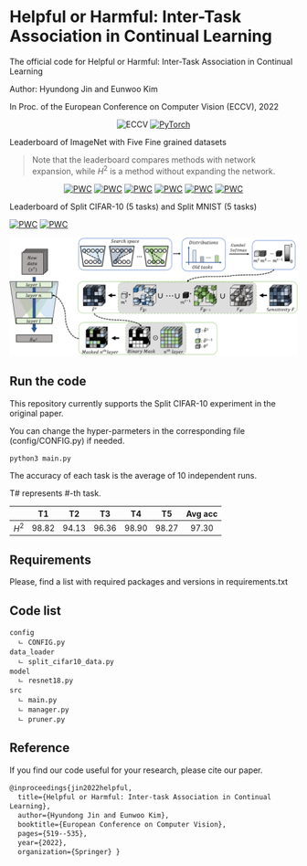 # Helpful or Harmful: Inter-Task Association in Continual Learning

The official code for Helpful or Harmful: Inter-Task Association in Continual Learning 

Author: Hyundong Jin and Eunwoo Kim 

In Proc. of the European Conference on Computer Vision (ECCV), 2022 

<div align="center">

![ECCV](https://img.shields.io/badge/ECCV-2022-blue)
[![PyTorch](https://img.shields.io/badge/pytorch-1.8.0-%237732a8?style=flat-square&logo=PyTorch&color=EE4C2C)](https://pytorch.org/)
</div>

Leaderboard of ImageNet with Five Fine grained datasets
> Note that the leaderboard compares methods with network expansion, while $H^{2}$ is a method without expanding the network. 

 <div align="center">

[![PWC](https://img.shields.io/endpoint.svg?url=https://paperswithcode.com/badge/helpful-or-harmful-inter-task-association-in/continual-learning-on-imagenet-fine-grained-6?tag_filter=463)](https://paperswithcode.com/sota/continual-learning-on-imagenet-fine-grained-6?tag_filter=463p=helpful-or-harmful-inter-task-association-in)
[![PWC](https://img.shields.io/endpoint.svg?url=https://paperswithcode.com/badge/helpful-or-harmful-inter-task-association-in/continual-learning-on-cubs-fine-grained-6?tag_filter=463)](https://paperswithcode.com/sota/continual-learning-on-cubs-fine-grained-6?metric=Accuracy&tag_filter=463p=helpful-or-harmful-inter-task-association-in)
[![PWC](https://img.shields.io/endpoint.svg?url=https://paperswithcode.com/badge/helpful-or-harmful-inter-task-association-in/continual-learning-on-stanford-cars-fine?tag_filter=463)](https://paperswithcode.com/sota/continual-learning-on-stanford-cars-fine?tag_filter=463p=helpful-or-harmful-inter-task-association-in)
[![PWC](https://img.shields.io/endpoint.svg?url=https://paperswithcode.com/badge/helpful-or-harmful-inter-task-association-in/continual-learning-on-flowers-fine-grained-6?tag_filter=463)](https://paperswithcode.com/sota/continual-learning-on-flowers-fine-grained-6?tag_filter=463p=helpful-or-harmful-inter-task-association-in)
[![PWC](https://img.shields.io/endpoint.svg?url=https://paperswithcode.com/badge/helpful-or-harmful-inter-task-association-in/continual-learning-on-wikiart-fine-grained-6?tag_filter=463)](https://paperswithcode.com/sota/continual-learning-on-wikiart-fine-grained-6?tag_filter=463p=helpful-or-harmful-inter-task-association-in)
[![PWC](https://img.shields.io/endpoint.svg?url=https://paperswithcode.com/badge/helpful-or-harmful-inter-task-association-in/continual-learning-on-sketch-fine-grained-6?tag_filter=463)](https://paperswithcode.com/sota/continual-learning-on-sketch-fine-grained-6?tag_filter=463p=helpful-or-harmful-inter-task-association-in)

</div>


  
Leaderboard of Split CIFAR-10 (5 tasks) and Split MNIST (5 tasks)

[![PWC](https://img.shields.io/endpoint.svg?url=https://paperswithcode.com/badge/helpful-or-harmful-inter-task-association-in/continual-learning-on-split-cifar-10-5-tasks)](https://paperswithcode.com/sota/continual-learning-on-split-cifar-10-5-tasks?p=helpful-or-harmful-inter-task-association-in)
[![PWC](https://img.shields.io/endpoint.svg?url=https://paperswithcode.com/badge/helpful-or-harmful-inter-task-association-in/continual-learning-on-split-mnist-5-tasks)](https://paperswithcode.com/sota/continual-learning-on-split-mnist-5-tasks?p=helpful-or-harmful-inter-task-association-in)


![h2](images/H_2_ECCV_2022.png)

</div>

## Run the code

This repository currently supports the Split CIFAR-10 experiment in the original paper.
  
You can change the hyper-parmeters in the corresponding file (config/CONFIG.py) if needed.
  
```bash
python3 main.py
```

The accuracy of each task is the average of 10 independent runs.

T# represents #-th task. 

<div align="center">

|               |   T1    |   T2    |   T3    |   T4   |   T5   |  Avg acc  |
|:-------------:|:-------:|:-------:|:-------:|:------:|:------:|:---------:|
| $H^{2}$       |  98.82  |  94.13  |  96.36  | 98.90  |  98.27 |   97.30   | 

</div>

## Requirements 
  
Please, find a list with required packages and versions in requirements.txt

## Code list 

```bash
config
  ㄴ CONFIG.py
data_loader
  ㄴ split_cifar10_data.py
model
  ㄴ resnet18.py
src 
  ㄴ main.py
  ㄴ manager.py
  ㄴ pruner.py
```

## Reference 
If you find our code useful for your research, please cite our paper.
```
@inproceedings{jin2022helpful,
  title={Helpful or Harmful: Inter-task Association in Continual Learning},
  author={Hyundong Jin and Eunwoo Kim},
  booktitle={European Conference on Computer Vision},
  pages={519--535},
  year={2022},
  organization={Springer} }
```
